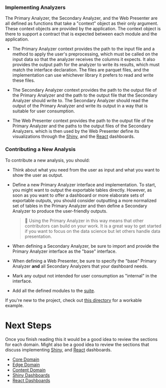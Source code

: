 ### Implementing Analyzers

The Primary Analyzer, the Secondary Analyzer, and the Web Presenter are all defined as functions that take a "context" object as their only argument. These context objects are provided by the application. The context object is there to support a contract that is expected between each module and the application.

- The Primary Analyzer context provides the path to the input file and a method to apply the user's preprocessing, which must be called on the input data so that the analyzer receives the columns it expects. It also provides the output path for the analyzer to write its results, which must match the interface declaration. The files are parquet files, and the implementation can use whichever library it prefers to read and write these files.

- The Secondary Analyzer context provides the path to the output file of the Primary Analyzer and the path to the output file that the Secondary Analyzer should write to. The Secondary Analyzer should read the output of the Primary Analyzer and write its output in a way that is suitable for user consumption.

- The Web Presenter context provides the path to the output file of the Primary Analyzer and the paths to the output files of the Secondary Analyzers. which is then used by the Web Presenter define its visualizations through the [Shiny](https://shiny.posit.co/py/), and the [React](https://react.dev) dashboards.

### Contributing a New Analysis

To contribute a new analysis, you should:
- Think about what you need from the user as input and what you want to show the user as output.
- Define a new Primary Analyzer interface and implementation. To start, you might want to output the exportable tables directly. However, as soon as you want to offer a dashboard or more elaborate sets of exportable outputs, you should consider outputting a more normalized set of tables in the Primary Analyzer and then define a Secondary Analyzer to produce the user-friendly outputs.

  > 💚 Using the Primary Analyzer in this way means that other contributors can build on your work. It is a great way to get started if you want to focus on the data science but let others handle data presentation.

- When defining a Secondary Analyzer, be sure to import and provide the Primary Analyzer interface as the "base" interface.
- When defining a Web Presenter, be sure to specify the "base" Primary Analyzer **and** all Secondary Analyzers that your dashboard needs.
- Mark any output not intended for user consumption as "internal" in the interface.
- Add all the defined modules to the [suite](../analyzers/__init__.py).

If you're new to the project, check out
[this directory](../analyzers/example/README.md) for a
workable example.

# Next Steps

Once you finish reading this it would be a good idea to review the sections for each domain. Might also be a good idea to review the sections that discuss implementing  [Shiny](https://shiny.posit.co/py/), and [React](https://react.dev) dashboards.

- [Core Domain](./domains/core-domain.md)
- [Edge Domain](./domains/edge-domain.md)
- [Content Domain](./domains/content-domain.md)
- [Shiny Dashboards](./dashboards/shiny.md)
- [React Dashboards](./dashboards/react.md)
